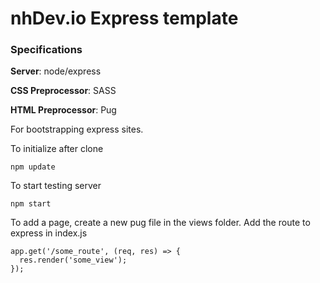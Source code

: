 # nhDev.io Express template

### Specifications
**Server**: node/express

**CSS Preprocessor**: SASS

**HTML Preprocessor**: Pug

For bootstrapping express sites. 

To initialize after clone
```
npm update
```

To start testing server
```
npm start
```

To add a page, create a new pug file in the views folder. 
Add the route to express in index.js 

```
app.get('/some_route', (req, res) => {
  res.render('some_view');
});
```